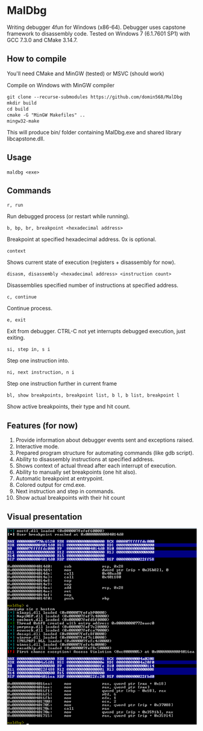 # MalDbg

Writing debugger 4fun for Windows (x86-64). Debugger uses capstone framework to disassembly code.
Tested on Windows 7 (6.1.7601 SP1) with GCC 7.3.0 and CMake 3.14.7.

## How to compile
You'll need CMake and MinGW (tested) or MSVC (should work)

Compile on Windows with MinGW compiler

```
git clone --recurse-submodules https://github.com/domin568/MalDbg
mkdir build
cd build
cmake -G "MinGW Makefiles" ..
mingw32-make
```
This will produce bin/ folder containing MalDbg.exe and shared library libcapstone.dll.
## Usage

```
maldbg <exe>
```

## Commands

```
r, run 
```

Run debugged process (or restart while running).

```
b, bp, br, breakpoint <hexadecimal address>
```

Breakpoint at specified hexadecimal address. 0x is optional. 

```
context
```

Shows current state of execution (registers + disassembly for now).

```
disasm, disassembly <hexadecimal address> <instruction count>
```

Disassemblies specified number of instructions at specified address.

```
c, continue
```

Continue process.

```
e, exit
```

Exit from debugger. CTRL-C not yet interrupts debugged execution, just exiting.

```
si, step in, s i
```
Step one instruction into.

```
ni, next instruction, n i
```

Step one instruction further in current frame

```
bl, show breakpoints, breakpoint list, b l, b list, breakpoint l
```

Show active breakpoints, their type and hit count.

## Features (for now)

1. Provide information about debugger events sent and exceptions raised. 
2. Interactive mode.
3. Prepared program structure for automating commands (like gdb script).
4. Ability to disassembly instructions at specified address.
5. Shows context of actual thread after each interrupt of execution.
4. Ability to manually set breakpoints (one hit also).
5. Automatic breakpoint at entrypoint.
6. Colored output for cmd.exe.
7. Next instruction and step in commands.
8. Show actual breakpoints with their hit count

## Visual presentation 

![](screen.png) 